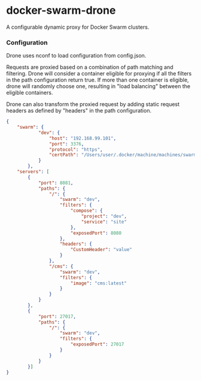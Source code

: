 docker-swarm-drone
=======

A configurable dynamic proxy for Docker Swarm clusters.

### Configuration

Drone uses nconf to load configuration from config.json.

Requests are proxied based on a combination of path matching and filtering. Drone will consider a container eligible for proxying if all the filters in the path configuration return true. If more than one container is eligible, drone will randomly choose one, resulting in "load balancing" between the eligible containers.

Drone can also transform the proxied request by adding static request headers as defined by "headers" in the path configuration.

```config.json
{
    "swarm": {
            "dev": {
                "host": "192.168.99.101",
                "port": 3376,
                "protocol": "https",
                "certPath": "/Users/user/.docker/machine/machines/swarm-master"
            }
        },
    "servers": [
        {
            "port": 8081,
            "paths": {
                "/": { 
                    "swarm": "dev",
                    "filters": {
                        "compose": {
                            "project": "dev",
                            "service": "site"
                        },
                        "exposedPort": 8080
                    },
                    "headers": {
                        "CustomHeader": "value"
                    }
                },
                "/cms": { 
                    "swarm": "dev",
                    "filters": {
                        "image": "cms:latest"
                    }
                }
            }
        },
        {
            "port": 27017,
            "paths": {
                "/": { 
                    "swarm": "dev",
                    "filters": {
                        "exposedPort": 27017
                    }
                }
            }
        }]
}
```